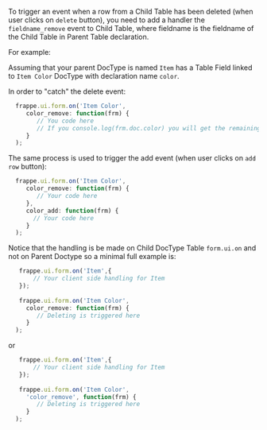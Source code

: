 To trigger an event when a row from a Child Table has been deleted (when user clicks on `delete` button), you need to add a handler the `fieldname_remove` event to Child Table, where fieldname is the fieldname of the Child Table in Parent Table declaration. 
 
 For example: 
 
 Assuming that your parent DocType is named `Item` has a Table Field linked to `Item Color` DocType with declaration name `color`. 
 
 In order to "catch" the delete event:
 
 ```javascript
   frappe.ui.form.on('Item Color', 
      color_remove: function(frm) {
         // You code here 
         // If you console.log(frm.doc.color) you will get the remaining color list
      }
   );
 ```
 
 The same process is used to trigger the add event (when user clicks on `add row` button):
 ```javascript
   frappe.ui.form.on('Item Color', 
      color_remove: function(frm) {
         // Your code here 
      },
      color_add: function(frm) {
        // Your code here
      }
   );
 ```
 
 Notice that the handling is be made on Child DocType Table `form.ui.on` and not on Parent Doctype so a minimal full example is: 
 
 
 ```javascript 
    frappe.ui.form.on('Item',{
    	// Your client side handling for Item 
    });
    
    frappe.ui.form.on('Item Color', 
      color_remove: function(frm) {
         // Deleting is triggered here
      }
   );
 ```
or
 ```javascript 
    frappe.ui.form.on('Item',{
    	// Your client side handling for Item 
    });
    
    frappe.ui.form.on('Item Color', 
      'color_remove', function(frm) {
         // Deleting is triggered here
      }
   );
 ```
